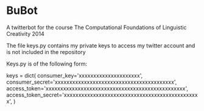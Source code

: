 BuBot
=====

A twitterbot for the course The Computational Foundations of Linguistic Creativity 2014

The file keys.py contains my private keys to access my twitter account and is not included in the repository

Keys.py is of the following form:

keys = dict(
    consumer_key='xxxxxxxxxxxxxxxxxxxxx',
    consumer_secret='xxxxxxxxxxxxxxxxxxxxxxxxxxxxxxxxxxxxxxxxx',
    access_token='xxxxxxxxxxxxxxxxxxxxxxxxxxxxxxxxxxxxxxxxxxxxxxxx',
    access_token_secret='xxxxxxxxxxxxxxxxxxxxxxxxxxxxxxxxxxxxxxxxxxxxxxx',
)
